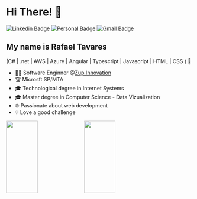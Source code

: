 
<h1>Hi There! 👋</h1>

[![Linkedin Badge](https://img.shields.io/badge/-LinkedIn-6633cc?style=flat-square&logo=Linkedin&logoColor=white&link=https://www.linkedin.com/in/rafastavares/)](https://www.linkedin.com/in/rafastavares/)
[![Personal Badge](https://img.shields.io/badge/-Website-6633cc?style=flat-square&logo=Me&logoColor=white&link=https://rafastavares.github.io/resume-cv/)](https://rafastavares.github.io/resume-cv)
[![Gmail Badge](https://img.shields.io/badge/-rafaeltavaresandrade@gmail.com-6633cc?style=flat-square&logo=Gmail&logoColor=white&link=mailto:rafaeltavaresandrade@gmail.com)](mailto:rafaeltavaresandrade@gmail.com)


## My name is Rafael Tavares
(C# | .net | AWS | Azure | Angular | Typescript | Javascript | HTML | CSS ) 🚀
- 👩‍💻 Software Enginner @[Zup Innovation](https://www.zup.com.br/)
- 🏆 Microsft SP/MTA
- 🎓 Technological degree in Internet Systems
- 🎓 Master degree in Computer Science - Data Vizualization
- 🌐 Passionate about web development
- 💡 Love a good challenge

<div align="left">
    <img width="41%" height="195px" src="https://github-readme-stats.vercel.app/api?username=rafastavares&layout=compact&hide_border=true&title_color=8f00ff&text_color=ffffff&bg_color=0d1117&show_icons=true" />
  
  <img width="41%" height="195px" src="https://github-readme-stats.vercel.app/api/top-langs/?username=RafasTavares&layout=compact&hide_border=true&title_color=8f00ff&text_color=ffffff&bg_color=0d1117" />
  
 </div>

